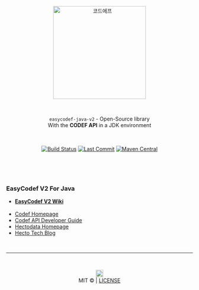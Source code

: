 <br>
<br>
<p align="center">
  <a title="코드에프" href="https://codef.io/">
    <picture>
      <source media="(prefers-color-scheme: dark)" srcset="https://github.com/user-attachments/assets/d83f0450-d84e-4594-8fc0-ed08a1d05390">
      <img alt="코드에프" src="https://github.com/user-attachments/assets/d83f0450-d84e-4594-8fc0-ed08a1d05390" width="250">
    </picture>
  </a>
</p>

<br>

<p align="center">
  <span><code>easycodef-java-v2</code> - Open-Source library<br>With the <b>CODEF API</b> in a JDK environment</span>
</p>

<br>

<p align="center">
  <a href="https://github.com/codef-io/easycodef-java-v2/actions?query=branch%3Amaster"><img align="center" src="https://img.shields.io/github/actions/workflow/status/codef-io/easycodef-java-v2/publish.yml?style=for-the-badge&logo=gradle&color=02303A" alt="Build Status"/></a>
  <a href="https://github.com/codef-io/easycodef-java-v2"><img align="center"  src="https://img.shields.io/github/last-commit/codef-io/easycodef-java-v2/master?style=for-the-badge&label=LAST%20BUILD&logo=Github&color=181717" alt="Last Commit"/></a>
  <a href="https://central.sonatype.com/artifact/io.codef.api/easycodef-java-v2"><img align="center"  src="https://img.shields.io/maven-central/v/io.codef.api/easycodef-java-v2.svg?style=for-the-badge&label=Maven%20Central&logo=apache-maven&color=C71A36" alt="Maven Central"/></a>
</p>


<br><br><br>

### EasyCodef V2 For Java
- **[EasyCodef V2 Wiki](https://github.com/codef-io/easycodef-java-v2/wiki)<br><br>**
- [Codef Homepage](https://codef.io/)
- [Codef API Developer Guide](https://developer.codef.io/)
- [Hectodata Homepage](https://hectodata.co.kr/)
- [Hecto Tech Blog](https://blog.hectodata.co.kr/)

<br>

---

<br>

<p align="center">
<img alt="헥토데이터" src="https://github.com/user-attachments/assets/ac6b7a7d-33f1-4b1e-9fbb-8231d56e7f33" height="20"><br>
<span>MIT © | <a href="https://github.com/codef-io/easycodef-java-v2/blob/master/LICENSE" target="_blank">LICENSE</a></span>
</p>

<br>

